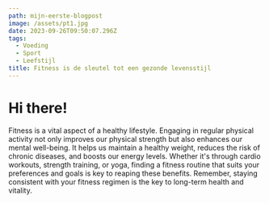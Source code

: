 ```yaml
---
path: mijn-eerste-blogpost
image: /assets/pt1.jpg
date: 2023-09-26T09:50:07.296Z
tags:
  - Voeding
  - Sport
  - Leefstijl
title: Fitness is de sleutel tot een gezonde levensstijl
---
```

# **H﻿i there!**
Fitness is a vital aspect of a healthy lifestyle. Engaging in regular physical activity not only improves our physical strength but also enhances our mental well-being. It helps us maintain a healthy weight, reduces the risk of chronic diseases, and boosts our energy levels. Whether it's through cardio workouts, strength training, or yoga, finding a fitness routine that suits your preferences and goals is key to reaping these benefits. Remember, staying consistent with your fitness regimen is the key to long-term health and vitality.
